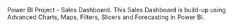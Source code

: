 Power BI Project -  Sales Dashboard.
This Sales Dashboard is build-up using Advanced Charts, Maps, Filters, Slicers and Forecasting in Power BI.
